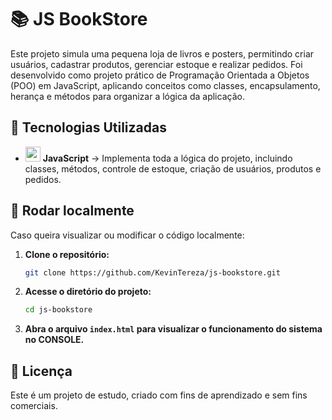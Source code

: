 # 📚 JS BookStore

Este projeto simula uma pequena loja de livros e posters, permitindo criar usuários, cadastrar produtos, gerenciar estoque e realizar pedidos. Foi desenvolvido como projeto prático de Programação Orientada a Objetos (POO) em JavaScript, aplicando conceitos como classes, encapsulamento, herança e métodos para organizar a lógica da aplicação.

## 🚀 Tecnologias Utilizadas

- <img src="https://cdn.jsdelivr.net/gh/devicons/devicon/icons/javascript/javascript-original.svg" width="24px"/> **JavaScript** → Implementa toda a lógica do projeto, incluindo classes, métodos, controle de estoque, criação de usuários, produtos e pedidos.

## 🔧 Rodar localmente

Caso queira visualizar ou modificar o código localmente:

1. **Clone o repositório:**

   ```bash
   git clone https://github.com/KevinTereza/js-bookstore.git
   ```

2. **Acesse o diretório do projeto:**

    ```bash
    cd js-bookstore
    ```

3. **Abra o arquivo `index.html` para visualizar o funcionamento do sistema no CONSOLE.**

## 📄 Licença

Este é um projeto de estudo, criado com fins de aprendizado e sem fins comerciais.